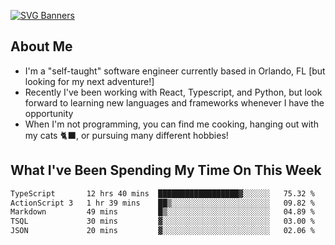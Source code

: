 [![SVG Banners](https://svg-banners.vercel.app/api?type=typeWriter&text1=Hello!%20I'm%20Cat,%20a%20Software%20Engineer%20✨%20&width=1000&height=150)](https://github.com/Akshay090/svg-banners)

## About Me
- I'm a "self-taught" software engineer currently based in Orlando, FL [but looking for my next adventure!]
- Recently I've been working with React, Typescript, and Python, but look forward to learning new languages and frameworks whenever I have the opportunity
- When I'm not programming, you can find me cooking, hanging out with my cats 🐈‍⬛, or pursuing many different hobbies!
  
## What I've Been Spending My Time On This Week

<!--START_SECTION:waka-->

```txt
TypeScript       12 hrs 40 mins  ██████████████████▓░░░░░░   75.32 %
ActionScript 3   1 hr 39 mins    ██▒░░░░░░░░░░░░░░░░░░░░░░   09.82 %
Markdown         49 mins         █▒░░░░░░░░░░░░░░░░░░░░░░░   04.89 %
TSQL             30 mins         ▓░░░░░░░░░░░░░░░░░░░░░░░░   03.00 %
JSON             20 mins         ▓░░░░░░░░░░░░░░░░░░░░░░░░   02.06 %
```

<!--END_SECTION:waka-->

